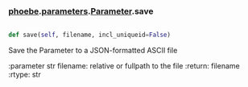 ### [phoebe](phoebe.md).[parameters](phoebe.parameters.md).[Parameter](phoebe.parameters.Parameter.md).save

```py

def save(self, filename, incl_uniqueid=False)

```



Save the Parameter to a JSON-formatted ASCII file

:parameter str filename: relative or fullpath to the file
:return: filename
:rtype: str

